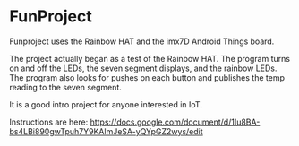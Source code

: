 # FunProject

Funproject uses the Rainbow HAT and the imx7D Android Things board. 

The project actually began as a test of the Rainbow HAT. 
The program turns on and off the LEDs, the seven segment displays, and the rainbow LEDs.
The program also looks for pushes on each button and publishes the temp reading to the seven segment. 

It is a good intro project for anyone interested in IoT. 

Instructions are here: https://docs.google.com/document/d/1Iu8BA-bs4LBi890gwTpuh7Y9KAlmJeSA-yQYpGZ2wys/edit

